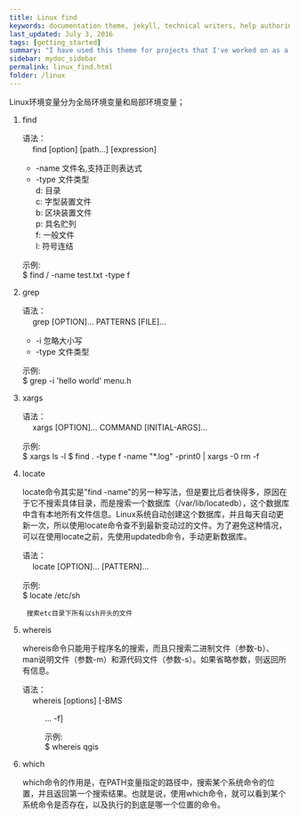 ```yaml
---
title: Linux find
keywords: documentation theme, jekyll, technical writers, help authoring tools, hat replacements
last_updated: July 3, 2016
tags: [getting_started]
summary: "I have used this theme for projects that I've worked on as a professional technical writer."
sidebar: mydoc_sidebar
permalink: linux_find.html
folder: /linux
---
```


Linux环境变量分为全局环境变量和局部环境变量；

1. find
  
   语法：    
  　   find [option] [path...] [expression]

   * -name 文件名,支持正则表达式  
   * -type 文件类型  
      d: 目录  
      c: 字型装置文件  
      b: 区块装置文件  
      p: 具名贮列  
      f: 一般文件  
      l: 符号连结  

   示例:  
        $ find / -name test.txt -type f


2. grep
  
   语法：    
  　   grep [OPTION]... PATTERNS [FILE]...

   * -i 忽略大小写  
   * -type 文件类型     
     
   示例:  
        $ grep -i 'hello world' menu.h

3. xargs
  
   语法：    
  　   xargs [OPTION]... COMMAND [INITIAL-ARGS]...
     
   示例:  
        $ xargs ls -l
        $ find . -type f -name "*.log" -print0 | xargs -0 rm -f

4. locate
  
   locate命令其实是"find -name"的另一种写法，但是要比后者快得多，原因在于它不搜索具体目录，而是搜索一个数据库（/var/lib/locatedb），这个数据库中含有本地所有文件信息。Linux系统自动创建这个数据库，并且每天自动更新一次，所以使用locate命令查不到最新变动过的文件。为了避免这种情况，可以在使用locate之前，先使用updatedb命令，手动更新数据库。

   语法：    
  　   locate [OPTION]... [PATTERN]...
     
   示例:  
        $ locate /etc/sh
        
        搜索etc目录下所有以sh开头的文件

5. whereis
  
   whereis命令只能用于程序名的搜索，而且只搜索二进制文件（参数-b）、man说明文件（参数-m）和源代码文件（参数-s）。如果省略参数，则返回所有信息。

   语法：    
  　   whereis [options] [-BMS <dir>... -f] <name>
     
   示例:  
        $ whereis qgis
        
6. which
  
   which命令的作用是，在PATH变量指定的路径中，搜索某个系统命令的位置，并且返回第一个搜索结果。也就是说，使用which命令，就可以看到某个系统命令是否存在，以及执行的到底是哪一个位置的命令。

     

